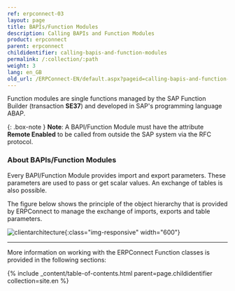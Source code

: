 ```yaml
---
ref: erpconnect-03
layout: page
title: BAPIs/Function Modules
description: Calling BAPIs and Function Modules
product: erpconnect
parent: erpconnect
childidentifier: calling-bapis-and-function-modules
permalink: /:collection/:path
weight: 3
lang: en_GB
old_url: /ERPConnect-EN/default.aspx?pageid=calling-bapis-and-function-modules
---
```


Function modules are single functions managed by the SAP Function Builder (transaction **SE37**) and developed in SAP's programming language ABAP.

{: .box-note }
**Note**: A BAPI/Function Module must have the attribute **Remote Enabled** to be called from outside the SAP system via the RFC protocol. 

### About BAPIs/Function Modules
Every BAPI/Function Module provides import and export parameters. 
These parameters are used to pass or get scalar values.
An exchange of tables is also possible. 

The figure below shows the principle of the object hierarchy that is provided by ERPConnect to manage the exchange of imports, exports and table parameters.

![clientarchitecture](/img/content/erpconnect-client-architecture.png){:class="img-responsive"  width="600"}  

****
More information on working with the ERPConnect Function classes is provided in the following sections:

{% include _content/table-of-contents.html parent=page.childidentifier collection=site.en %}
